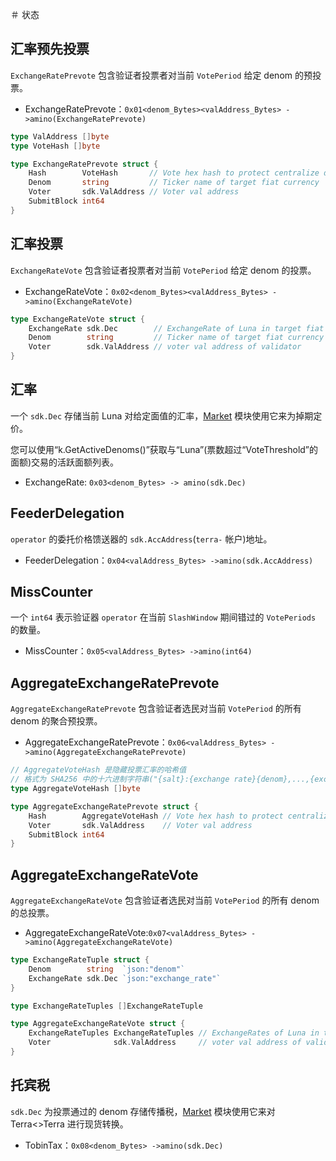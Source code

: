 <!--
预言机：2
-->

＃ 状态

## 汇率预先投票

`ExchangeRatePrevote` 包含验证者投票者对当前 `VotePeriod` 给定 denom 的预投票。

- ExchangeRatePrevote：`0x01<denom_Bytes><valAddress_Bytes> ->amino(ExchangeRatePrevote)`

```go
type ValAddress []byte
type VoteHash []byte

type ExchangeRatePrevote struct {
	Hash        VoteHash       // Vote hex hash to protect centralize data source problem
	Denom       string         // Ticker name of target fiat currency
	Voter       sdk.ValAddress // Voter val address
	SubmitBlock int64
}
```

## 汇率投票

`ExchangeRateVote` 包含验证者投票者对当前 `VotePeriod` 给定 denom 的投票。

- ExchangeRateVote：`0x02<denom_Bytes><valAddress_Bytes> ->amino(ExchangeRateVote)`

```go
type ExchangeRateVote struct {
	ExchangeRate sdk.Dec        // ExchangeRate of Luna in target fiat currency
	Denom        string         // Ticker name of target fiat currency
	Voter        sdk.ValAddress // voter val address of validator
}
```

## 汇率

一个 `sdk.Dec` 存储当前 Luna 对给定面值的汇率，[Market](../../market/spec/README.md) 模块使用它来为掉期定价。

您可以使用“k.GetActiveDenoms()”获取与“Luna”(票数超过“VoteThreshold”的面额)交易的活跃面额列表。

- ExchangeRate: `0x03<denom_Bytes> -> amino(sdk.Dec)`

## FeederDelegation

`operator` 的委托价格馈送器的 `sdk.AccAddress`(`terra-` 帐户)地址。

- FeederDelegation：`0x04<valAddress_Bytes> ->amino(sdk.AccAddress)`

## MissCounter

一个 `int64` 表示验证器 `operator` 在当前 `SlashWindow` 期间错过的 `VotePeriods` 的数量。

- MissCounter：`0x05<valAddress_Bytes> ->amino(int64)`

## AggregateExchangeRatePrevote

`AggregateExchangeRatePrevote` 包含验证者选民对当前 `VotePeriod` 的所有 denom 的聚合预投票。

- AggregateExchangeRatePrevote：`0x06<valAddress_Bytes> ->amino(AggregateExchangeRatePrevote)`

```go
// AggregateVoteHash 是隐藏投票汇率的哈希值
// 格式为 SHA256 中的十六进制字符串("{salt}:{exchange rate}{denom},...,{exchange rate}{denom}:{voter}")
type AggregateVoteHash []byte

type AggregateExchangeRatePrevote struct {
	Hash        AggregateVoteHash // Vote hex hash to protect centralize data source problem
	Voter       sdk.ValAddress    // Voter val address
	SubmitBlock int64
}
```

## AggregateExchangeRateVote

`AggregateExchangeRateVote` 包含验证者选民对当前 `VotePeriod` 的所有 denom 的总投票。

- AggregateExchangeRateVote:`0x07<valAddress_Bytes> ->amino(AggregateExchangeRateVote)`

```go
type ExchangeRateTuple struct {
	Denom        string  `json:"denom"`
	ExchangeRate sdk.Dec `json:"exchange_rate"`
}

type ExchangeRateTuples []ExchangeRateTuple

type AggregateExchangeRateVote struct {
	ExchangeRateTuples ExchangeRateTuples // ExchangeRates of Luna in target fiat currencies
	Voter              sdk.ValAddress     // voter val address of validator
}
```

## 托宾税

`sdk.Dec` 为投票通过的 denom 存储传播税，[Market](../../market/spec/README.md) 模块使用它来对 Terra<>Terra 进行现货转换。

- TobinTax：`0x08<denom_Bytes> ->amino(sdk.Dec)` 